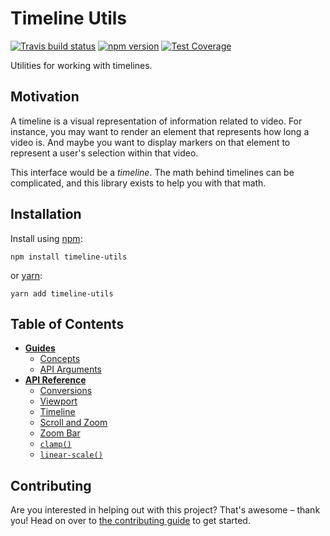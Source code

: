 # Timeline Utils

[![Travis build status](http://img.shields.io/travis/jamesplease/timeline-utils.svg?style=flat)](https://travis-ci.org/jamesplease/timeline-utils)
[![npm version](https://img.shields.io/npm/v/timeline-utils.svg)](https://www.npmjs.com/package/timeline-utils)
[![Test Coverage](https://coveralls.io/repos/github/jamesplease/timeline-utils/badge.svg?branch=master)](https://coveralls.io/github/jamesplease/timeline-utils?branch=master)

Utilities for working with timelines.

## Motivation

A timeline is a visual representation of information related to video. For instance, you may want to render an element that represents
how long a video is. And maybe you want to display markers on that element to represent a user's selection within that video.

This interface would be a _timeline_. The math behind timelines can be complicated, and this library exists to help you with that math.

## Installation

Install using [npm](https://www.npmjs.com):

```
npm install timeline-utils
```

or [yarn](https://yarnpkg.com/):

```
yarn add timeline-utils
```

## Table of Contents

- [**Guides**](./docs/guides/README.md)
  - [Concepts](./docs/guides/concepts.md)
  - [API Arguments](./docs/guides/api-arguments.md)
- [**API Reference**](./docs/api-reference/README.md)
  - [Conversions](./docs/api-reference/conversions.md)
  - [Viewport](./docs/api-reference/viewport.md)
  - [Timeline](./docs/api-reference/timeline.md)
  - [Scroll and Zoom](./docs/api-reference/scroll-and-zoom.md)
  - [Zoom Bar](./docs/api-reference/zoom-bar.md)
  - [`clamp()`](./docs/api-reference/clamp.md)
  - [`linear-scale()`](./docs/api-reference/linear-scale.md)

## Contributing

Are you interested in helping out with this project? That's awesome – thank you! Head on over to
[the contributing guide](./CONTRIBUTING.md) to get started.
